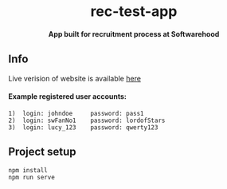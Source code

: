 <h1 align="center">rec-test-app</h1>
<h4 align="center">App built for recruitment process at Softwarehood</h4>

## Info
Live verision of website is available [here](https://boring-edison-6f1d39.netlify.com/login)

#### Example registered user accounts:
```
1)  login: johndoe     password: pass1
2)  login: swFanNo1    password: lordofStars
3)  login: lucy_123    password: qwerty123
```

## Project setup
```
npm install
npm run serve
```
